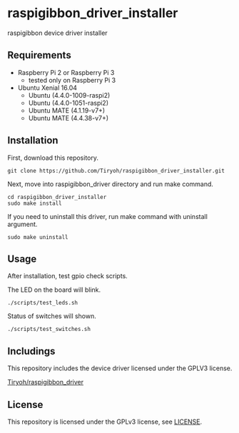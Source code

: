 # raspigibbon_driver_installer
raspigibbon device driver installer


## Requirements

* Raspberry Pi 2 or Raspberry Pi 3
  * tested only on Raspberry Pi 3
* Ubuntu Xenial 16.04
  * Ubuntu (4.4.0-1009-raspi2)
  * Ubuntu (4.4.0-1051-raspi2)
  * Ubuntu MATE (4.1.19-v7+)
  * Ubuntu MATE (4.4.38-v7+)

## Installation

First, download this repository.

```
git clone https://github.com/Tiryoh/raspigibbon_driver_installer.git
```

Next, move into raspigibbon_driver directory and run make command.

```
cd raspigibbon_driver_installer
sudo make install
```

If you need to uninstall this driver, run make command with uninstall argument.

```
sudo make uninstall
```

## Usage

After installation, test gpio check scripts.

The LED on the board will blink.

```
./scripts/test_leds.sh
```

Status of switches will shown.

```
./scripts/test_switches.sh
```


## Includings

This repository includes the device driver licensed under the GPLV3 license.

[Tiryoh/raspigibbon_driver](https://github.com/Tiryoh/raspigibbon_driver)

## License

This repository is licensed under the GPLv3 license, see [LICENSE](./LICENSE).

